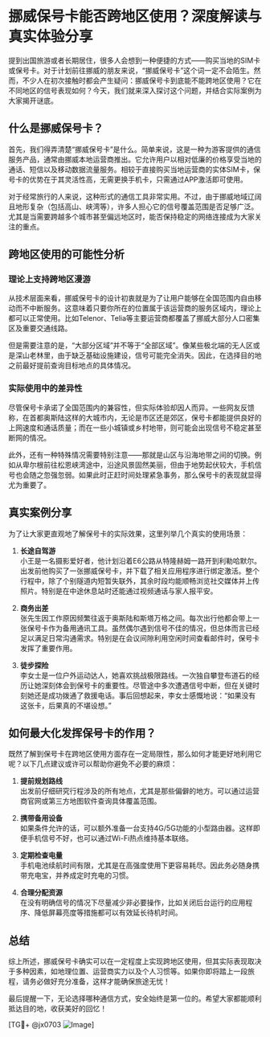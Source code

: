 # 挪威保号卡能否跨地区使用？深度解读与真实体验分享

提到出国旅游或者长期居住，很多人会想到一种便捷的方式——购买当地的SIM卡或保号卡。对于计划前往挪威的朋友来说，“挪威保号卡”这个词一定不会陌生。然而，不少人在初次接触时都会产生疑问：挪威保号卡到底能不能跨地区使用？它在不同地区的信号表现如何？今天，我们就来深入探讨这个问题，并结合实际案例为大家揭开谜底。

## 什么是挪威保号卡？

首先，我们得弄清楚“挪威保号卡”是什么。简单来说，这是一种为游客提供的通信服务产品，通常由挪威本地运营商推出。它允许用户以相对低廉的价格享受当地的通话、短信以及移动数据流量服务。相较于直接购买当地运营商的实体SIM卡，保号卡的优势在于其灵活性高，无需更换手机卡，只需通过APP激活即可使用。

对于经常旅行的人来说，这种形式的通信工具非常实用。不过，由于挪威地域辽阔且地形复杂（包括高山、峡湾等），许多人担心它的信号覆盖范围是否足够广泛。尤其是当需要跨越多个城市甚至偏远地区时，能否保持稳定的网络连接成为大家关注的重点。

## 跨地区使用的可能性分析

### 理论上支持跨地区漫游

从技术层面来看，挪威保号卡的设计初衷就是为了让用户能够在全国范围内自由移动而不中断服务。这意味着只要你所在的位置属于该运营商的服务区域内，理论上都可以正常使用。比如Telenor、Telia等主要运营商都覆盖了挪威大部分人口密集区及重要交通线路。

但是需要注意的是，“大部分区域”并不等于“全部区域”。像某些极北端的无人区或是深山老林里，由于缺乏基础设施建设，信号可能完全消失。因此，在选择目的地之前最好提前查询目标地点的具体情况。

### 实际使用中的差异性

尽管保号卡承诺了全国范围内的兼容性，但实际体验却因人而异。一些网友反馈称，在首都奥斯陆这样的大城市内，无论是市区还是郊区，保号卡都能提供良好的上网速度和通话质量；而在一些小城镇或乡村地带，则可能会出现信号不稳定甚至断网的情况。

此外，还有一种特殊情况需要特别注意——那就是山区与沿海地带之间的切换。例如从卑尔根前往松恩峡湾途中，沿途风景固然美丽，但由于地势起伏较大，手机信号也会随之忽强忽弱。如果此时正赶时间处理紧急事务，那么保号卡的表现就显得尤为重要了。

## 真实案例分享

为了让大家更直观地了解保号卡的实际效果，这里列举几个真实的使用场景：

1. **长途自驾游**  
   小王是一名摄影爱好者，他计划沿着E6公路从特隆赫姆一路开到利勒哈默尔。出发前他购买了一张挪威保号卡，并下载了相关应用程序进行绑定激活。整个行程中，除了个别隧道内短暂失联外，其余时段均能顺畅浏览社交媒体并上传照片。特别是在中途休息站时还能通过视频通话与家人报平安。

2. **商务出差**  
   张先生因工作原因频繁往返于奥斯陆和斯塔万格之间。每次出行他都会带上一张保号卡作为备用通讯工具。虽然偶尔遇到信号不佳的情况，但总体而言已经足以满足日常沟通需求。特别是在会议间隙利用空闲时间查看邮件时，保号卡发挥了重要作用。

3. **徒步探险**  
   李女士是一位户外运动达人，她喜欢挑战极限路线。一次独自攀登布道石的经历让她深刻体会到保号卡的重要性。尽管途中多次遭遇信号中断，但在关键时刻她还是成功拨通了救援电话。事后回想起来，李女士感慨地说：“如果没有这张卡，后果真的不堪设想。”

## 如何最大化发挥保号卡的作用？

既然了解到保号卡在跨地区使用方面存在一定局限性，那么如何才能更好地利用它呢？以下几点建议或许可以帮助你避免不必要的麻烦：

1. **提前规划路线**  
   出发前仔细研究行程涉及的所有地点，尤其是那些偏僻的地方。可以通过运营商官网或第三方地图软件查询具体覆盖范围。

2. **携带备用设备**  
   如果条件允许的话，可以额外准备一台支持4G/5G功能的小型路由器。这样即便手机信号不好，也可以通过Wi-Fi热点维持基本联络。

3. **定期检查电量**  
   手机电池续航时间有限，尤其是在高强度使用下更容易耗尽。因此务必随身携带充电宝，并养成定时充电的习惯。

4. **合理分配资源**  
   在没有明确信号的情况下尽量减少非必要操作，比如关闭后台运行的应用程序、降低屏幕亮度等措施都可以有效延长待机时间。

## 总结

综上所述，挪威保号卡确实可以在一定程度上实现跨地区使用，但其实际表现取决于多种因素，如地理位置、运营商实力以及个人习惯等。如果你即将踏上一段旅程，请务必做好充分准备，这样才能确保旅途无忧！

最后提醒一下，无论选择哪种通信方式，安全始终是第一位的。希望大家都能顺利抵达目的地，收获美好的回忆！

[TG💪+ @jx0703 ![Image](https://github.com/user-attachments/assets/dbca1d08-cadb-493c-b0ec-ad6f7a83f270)]